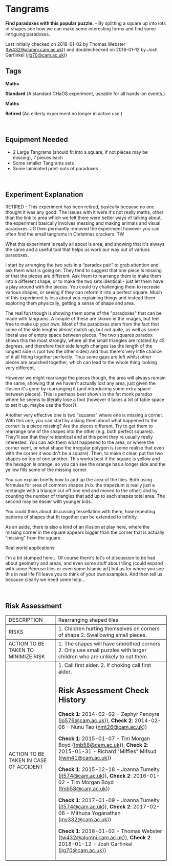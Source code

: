 # Tangrams

**Find paradoxes with this popular puzzle.** - By splitting a square up into lots of shapes see how we can make some interesting forms and find some intriguing paradoxes.

Last initially checked on 2018-01-02 by Thomas Webster (tw432@alumni.cam.ac.uk)) and doublechecked on 2018-01-12 by Josh Garfinkel (jlg70@cam.ac.uk))

## Tags
<!--- Start Tags (DO NOT REMOVE THIS COMMENT) --->

**Maths**

**Standard** (A standard CHaOS experiment, useable for all hands-on events.)

**Maths**

**Retired** (An elderly experiment no longer in active use.)
<!--- End Tags (DO NOT REMOVE THIS COMMENT) --->

<br/>

## Equipment Needed 
- 2 Large Tangrams (should fit into a square, if not pieces may be missing), 7 pieces each
- Some smaller Tangrams sets
- Some laminated print-outs of paradoxes

<br/>

## Experiment Explanation 

RETIRED - This experiment has been retired, basically because no one thought it was any good. The issues with it were it's not really maths, other than the link to area which we felt there were better ways of talking about, the experiment basically involves messing and making animals and visual paradoxes. JG then permantly removed the experiment however you can often find the small tangrams in Christmas crackers. TW

What this experiment is really all about is area, and showing that it's always the same and a useful tool that helps us work our way out of variuos paradoxes.

I start by arranging the two sets in a “paradox pair” to grab attention and ask them what is going on. They tend to suggest that one piece is missing or that the pieces are different. Ask them to rearrange them to make them into a different shape, or to make the two sets identical - just let them have a play around with the pieces. You could try challenging them to recreate various shapes, or seeing if they can reform it into a perfect square. Much of this experiment is less about you explaining things and instead them exploring them physically, getting a sense of shape and area.

The real fun though is showing them some of the "paradoxes" that can be made with tangrams. A couple of these are shown in the images, but feel free to make up your own. Most of the paradoxes stem from the fact that some of the side lengths almost match up, but not quite, as well as some liberal use of empty space between pieces. The two squares paradox shows this the most strongly, where all the small triangles are rotated by 45 degrees, and therefore their side length changes (as the length of the longest side is root two the other sides) and thus there's very little chance of it all fitting together perfectly. Thus some gaps are left whilst other pieces are squished together, which can lead to the whole thing looking very different.

However we might rearrange the pieces though, the area will always remain the same, showing that we haven't actually lost any area, just given the illusion it's gone by rearranging it (and introducing some extra space between pieces). This is perhaps best shown in the fat monk paradox where he seems to literally lose a foot (however it takes a lot of table space to set it up, maybe use the floor?).

Another very effective one is two “squares” where one is missing a corner. With this one, you can start by asking them about what happened to the corner: is a piece missing? Are the pieces different. Try to get them to rearrange one of the shapes into the other (e.g. both perfect squares). They'll see that they're identical and at this point they're usually really interested. You can ask them what happened to the area, or where the corner went, or what shape the irregular polygon is (some realise that even with the corner it wouldn't be a square). Then, to make it clear, put the two shapes on top of one another. This works best if the square is yellow and the hexagon is orange, so you can see the orange has a longer side and the yellow fills some of the missing corner.

You can explain briefly how to add up the area of the tiles. Both using formulas for area of common shapes (n.b. the trapezium is really just a rectangle with a triangle cut off one end and moved to the other) and by counting the number of triangles that add up to each shapes total area. The second may be easier with younger kids.

You could think about discussing tessellation with them, how repeating patterns of shapes that fit together can be extended to infinity.

As an aside, there is also a kind of an illusion at play here, where the missing corner in the square appears bigger than the corner that is actually “missing” from the square.

Real world applications:

I'm a bit stumped here... Of course there's lot's of discussion to be had about geometry and areas, and even some stuff about tiling (could expand with some Penrose tiles or even some Islamic art) but as for where you see this in real life I'll leave you to think of your own examples. And then tell us because clearly we need some help...

<br/>

## Risk Assessment

<table border=1>
<tr><td>DESCRIPTION</td>
<td>
Rearranging shaped tiles
</td></tr>
<tr><td>RISKS</td><td>
1.     Children hurting themselves on corners of shape
2.     Swallowing small pieces.
</td></tr>
<tr><td>ACTION TO BE TAKEN TO MINIMIZE RISK</td><td>
1.	 The shapes will have smoothed corners
2.      Only use small puzzles with larger children who are unlikely to eat them.
</td></tr>
<tr><td>ACTION TO BE TAKEN IN CASE OF ACCIDENT</td><td>
1.     Call first aider.
2.     If choking call first aider.

<br/>

## Risk Assessment Check History 

**Check 1**: 2014-02-02 - Zephyr Penoyre (jp576@cam.ac.uk)), **Check 2**: 2014-02-08 - Nunu Tao (nmt26@cam.ac.uk))

**Check 1**: 2015-01-07 - Tim Morgan Boyd (tmb58@cam.ac.uk)), **Check 2**: 2015-01-31 - Richard "Miffles" Mifsud (rwm41@cam.ac.uk))

**Check 1**: 2015-12-18 - Joanna Tumelty (jt574@cam.ac.uk)), **Check 2**: 2016-01-02 - Tim Morgan Boyd (tmb58@cam.ac.uk))

**Check 1**: 2017-01-09 - Joanna Tumelty (jt574@cam.ac.uk)), **Check 2**: 2017-02-06 - Mithuna Yoganathan (my332@cam.ac.uk))

**Check 1**: 2018-01-02 - Thomas Webster (tw432@alumni.cam.ac.uk)), **Check 2**: 2018-01-12 - Josh Garfinkel (jlg70@cam.ac.uk))